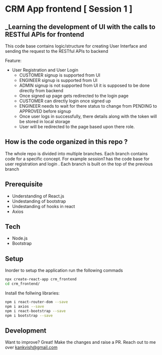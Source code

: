 # CRM App frontend [ Session 1 ]
## _Learning the development of UI with the calls to RESTful APIs for frontend 

This code base contains logic/structure  for creating User Interface and sending the request to the RESTful APIs to backend

Feature:
* User Registration and User Login
  * CUSTOMER signup is supported from UI
  * ENGINEER signup is supported from UI
  * ADMIN signup is not supported from UI it is supposed to be done directly from backend
  * Once signed up page gets redirected to the login page
  * CUSTOMER can directly login once signed up
  * ENGINEER needs to wait for there status to change from PENDING to APPROVED before signup
  * Once user logs in successfully, there details along with the token will be stored in local storage
  * User will be redirected to the page based upon there role. 


## How is the code organized in this repo ?
The whole repo is divided into multiple branches. Each branch contains code for a specific concept. For example _session1_ has the code base for user registration and login . Each branch is built on the top of the previous branch

## Prerequisite
- Understanding of React.js
- Undestanding of bootstrap
- Undestanding of hooks in react
- Axios


## Tech
- Node.js
- Bootstrap

## Setup
Inorder to setup the application run the following commads
```sh
npx create-react-app crm_frontend
cd crm_frontend/
```
Install the follwing libraries:
```sh
npm i react-router-dom --save
npm i axios --save
npm i react-bootstrap --save
npm i bootstrap --save
```


## Development

Want to improve? Great!
Make the changes and raise a PR. Reach out to me over kankvish@gmail.com


